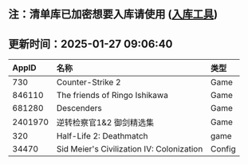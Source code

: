 ## 注：清单库已加密想要入库请使用 ([入库工具](https://github.com/BlankTMing/ManifestAutoUpdate/releases))

## 更新时间：2025-01-27 09:06:40
| AppID | 名称 | 类型  |
| :-------------------- | :----------------------------- | :----------- |
| 730 | Counter-Strike 2| Game |
| 846110 | The friends of Ringo Ishikawa| Game |
| 681280 | Descenders| Game |
| 2401970 | 逆转检察官1&2 御剑精选集| Game |
| 320 | Half-Life 2: Deathmatch| game |
| 34470 | Sid Meier's Civilization IV: Colonization| Config |
